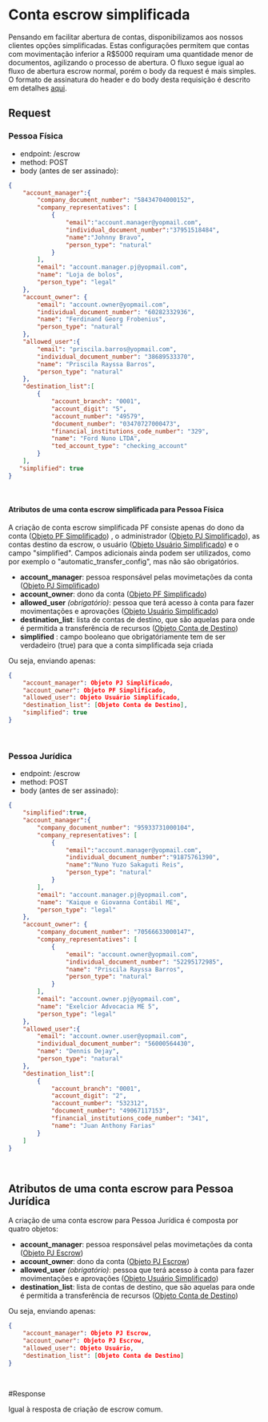 # Conta escrow simplificada

Pensando em facilitar abertura de contas, disponibilizamos aos nossos clientes opções simplificadas.
Estas configurações permitem que contas com movimentação inferior a R$5000 requiram uma quantidade menor de documentos,
agilizando o processo de abertura.
O fluxo segue igual ao fluxo de abertura escrow normal, porém o body da request é mais simples.
O formato de assinatura do header e do body desta requisição é descrito em detalhes [aqui](?file=224).

## Request

### Pessoa Física

- endpoint: /escrow
- method: POST
- body (antes de ser assinado):

```json
{
	"account_manager":{
		"company_document_number": "58434704000152",
		"company_representatives": [
			{
				"email":"account.manager@yopmail.com",
                "individual_document_number":"37951518484",
                "name":"Johnny Bravo",
				"person_type": "natural"
			}
		],
		"email": "account.manager.pj@yopmail.com",
		"name": "Loja de bolos",
		"person_type": "legal"
	},
	"account_owner": {
		"email": "account.owner@yopmail.com",
		"individual_document_number": "60282332936",
		"name": "Ferdinand Georg Frobenius",
		"person_type": "natural"
	},
    "allowed_user":{
        "email": "priscila.barros@yopmail.com",
        "individual_document_number": "38689533370",
        "name": "Priscila Rayssa Barros",
        "person_type": "natural"
    },
	"destination_list":[
		{
			"account_branch": "0001",
			"account_digit": "5",
			"account_number": "49579",
			"document_number": "03470727000473",
			"financial_institutions_code_number": "329",
			"name": "Ford Nuno LTDA",
			"ted_account_type": "checking_account"
		}
	],
   "simplified": true
}
```
<br>

#### Atributos de uma conta escrow simplificada para Pessoa Física

A criação de conta escrow simplificada PF consiste apenas do dono da conta ([Objeto PF Simplificado](?4442#objeto-PF-simplificado))
, o administrador ([Objeto PJ Simplificado](?4442#objeto-PJ-simplificado)), as contas destino da escrow, o usuário 
([Objeto Usuário Simplificado](?5532#objeto-usuario-simplificado)) e o campo "simplified".
Campos adicionais ainda podem ser utilizados, como por exemplo o "automatic_transfer_config", mas não são obrigatórios.

- **account_manager**:  pessoa responsável pelas movimetações da conta ([Objeto PJ Simplificado](?4442#objeto-PJ-simplificado))
- **account_owner**: dono da conta ([Objeto PF Simplificado](?4442#objeto-PF-simplificado))
- **allowed_user** *(obrigatório)*: pessoa que terá acesso à conta para fazer movimentações e aprovações ([Objeto Usuário Simplificado](?5532#objeto-usuario-simplificado))
- **destination_list**: lista de contas de destino, que são aquelas para onde é permitida a transferência de recursos ([Objeto Conta de Destino](#objeto-conta-destino))
- **simplified** : campo booleano que obrigatóriamente tem de ser verdadeiro (true) para que a conta simplificada seja criada

Ou seja, enviando apenas:

```json
{
    "account_manager": Objeto PJ Simplificado,
    "account_owner": Objeto PF Simplificado,
    "allowed_user": Objeto Usuário Simplificado,
    "destination_list": [Objeto Conta de Destino],
    "simplified": true
}
```
<br>

### Pessoa Jurídica

- endpoint: /escrow
- method: POST
- body (antes de ser assinado):

```json
{
	"simplified":true,
	"account_manager":{
		"company_document_number": "95933731000104",
		"company_representatives": [
			{
				"email":"account.manager@yopmail.com",
				"individual_document_number":"91875761390",
				"name":"Nuno Yuzo Sakaguti Reis",
				"person_type": "natural"
			}
		],
		"email": "account.manager.pj@yopmail.com",
		"name": "Kaique e Giovanna Contábil ME",
		"person_type": "legal"
	},
	"account_owner": {
		"company_document_number": "70566633000147",
		"company_representatives": [
			{
				"email": "account.owner@yopmail.com",
		        "individual_document_number": "52295172985",
				"name": "Priscila Rayssa Barros",
				"person_type": "natural"
			}
		],
		"email": "account.owner.pj@yopmail.com",
		"name": "Exelcior Advocacia ME 5",
		"person_type": "legal"
	},
	"allowed_user":{
		"email": "account.owner.user@yopmail.com",
		"individual_document_number": "56000564430",
		"name": "Dennis Dejay",
		"person_type": "natural"
	},
	"destination_list":[
		{
			"account_branch": "0001",
			"account_digit": "2",
			"account_number": "532312",
			"document_number": "49067117153",
			"financial_institutions_code_number": "341",
			"name": "Juan Anthony Farias"
		}
	]
}
```
<br>

## Atributos de uma conta escrow para Pessoa Jurídica

A criação de uma conta escrow para Pessoa Jurídica é composta por quatro objetos:

- **account_manager**:  pessoa responsável pelas movimetações da conta ([Objeto PJ Escrow](#objeto-PJ-escrow))
- **account_owner**: dono da conta ([Objeto PJ Escrow](#objeto-PJ-escrow))
- **allowed_user** *(obrigatório)*: pessoa que terá acesso à conta para fazer movimentações e aprovações ([Objeto Usuário Simplificado](?5532#objeto-usuario-simplificado))
- **destination_list**: lista de contas de destino, que são aquelas para onde é permitida a transferência de recursos ([Objeto Conta de Destino](#objeto-conta-destino))

Ou seja, enviando apenas:

```json
{
    "account_manager": Objeto PJ Escrow,
    "account_owner": Objeto PJ Escrow,
    "allowed_user": Objeto Usuário,
    "destination_list": [Objeto Conta de Destino]
}
```
<br>

#Response

Igual à resposta de criação de escrow comum.